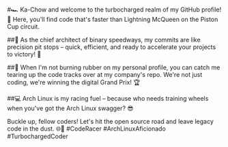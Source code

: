 #🏎️ Ka-Chow and welcome to the turbocharged realm of my GitHub profile! 🚀 Here, you'll find code that's faster than Lightning McQueen on the Piston Cup circuit.

##🤖 As the chief architect of binary speedways, my commits are like precision pit stops – quick, efficient, and ready to accelerate your projects to victory! 🏁

##🏢 When I'm not burning rubber on my personal profile, you can catch me tearing up the code tracks over at my company's repo. We're not just coding, we're winning the digital Grand Prix! 🏆

##💻 Arch Linux is my racing fuel – because who needs training wheels when you've got the Arch Linux swagger? 😎

Buckle up, fellow coders! Let's hit the open source road and leave legacy code in the dust. 🌐💨 #CodeRacer #ArchLinuxAficionado #TurbochargedCoder
